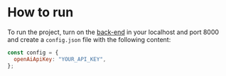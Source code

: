 # How to run

To run the project, turn on the [back-end](https://github.com/guilherme-francisco/winter_hackaton_backend) in your localhost and port 8000 and create a `config.json` file with the following content:

```javascript
const config = {
  openAiApiKey: "YOUR_API_KEY",
};
```
